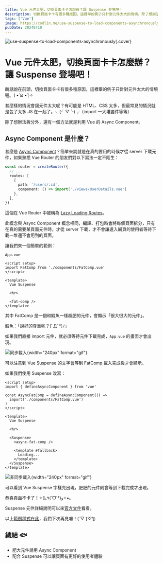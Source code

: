 ```yaml
---
title: Vue 元件太肥，切換頁面卡卡怎麼辦？讓 Suspense 登場吧！
description: 切換頁面卡卡有很多種原因，這裡舉的例子只針對元件太大的情境。除了想辦法拆分外，還有一個方法就是利用 Vue 的 Async Component。
tags: ['Vue']
image: https://codlin.me/use-suspense-to-load-components-asynchronously.webp
pubDate: 20240710
---
```


![use-suspense-to-load-components-asynchronously](/use-suspense-to-load-components-asynchronously.webp){.cover}

# Vue 元件太肥，切換頁面卡卡怎麼辦？讓 Suspense 登場吧！

醜話說在前頭，切換頁面卡卡有很多種原因，這裡舉的例子只針對元件太大的情境喔。( •̀ ω •́ )✧

甚麼樣的情況會讓元件太大呢？有可能是 HTML、CSS 太多，但最常見的情況就是包了太多 JS 在一起了。╮(╯▽╰)╭（import 一大堆套件等等）

除了想辦法拆分外，還有一個方法就是利用 Vue 的 Async Component。

## Async Component 是什麼？

甚麼是 [Async Component](https://vuejs.org/guide/components/async)？簡單來說就是在真的要用的時候才從 server 下載元件，如果熟悉 Vue Router 的朋友們對以下寫法一定不陌生：

```ts
const router = createRouter({
  // ...
  routes: [
    {
      path: '/users/:id',
      component: () => import('./views/UserDetails.vue')
    },
  ],
})
```

這個在 Vue Router 中被稱為 [Lazy Loading Routes](https://router.vuejs.org/guide/advanced/lazy-loading.html)。

此概念與 Async Component 概念相同，編譯、打包時會將每個頁面拆分，只有在真的需要某頁面元件時，才從 server 下載，才不會讓進入網頁的使用者等待下載一堆還不會用到的頁面。

讓我們來一個簡單的範例：

`App.vue`

```vue
<script setup>
import FatComp from './components/FatComp.vue'
</script>

<template>
  Vue Suspense

  <hr>

  <fat-comp />
</template>
```

其中 FatComp 是一個和鱈魚一樣超肥的元件，會顯示「很大很大的元件」。

鱈魚：「說好的尊重呢？(ﾟДﾟ*)ﾉ」

如果我們直接 import 元件，就必須等待元件下載完成，`App.vue` 的畫面才會出現。

![同步載入](/use-suspense-to-load-components-asynchronously/sync.gif){width="240px" format="gif"}

可以注意到 Vue Suspense 的文字會等到 FatComp 載入完成後才會顯示。

如果我們使用 Suspense 改寫：

```vue
<script setup>
import { defineAsyncComponent } from 'vue'

const AsyncFatComp = defineAsyncComponent(() =>
  import('./components/FatComp.vue')
)
</script>

<template>
  Vue Suspense

  <hr>

  <Suspense>
    <async-fat-comp />

    <template #fallback>
      Loading...
    </template>
  </Suspense>
</template>
```

![非同步載入](/use-suspense-to-load-components-asynchronously/async.gif){width="240px" format="gif"}

可以看到 Vue Suspense 字樣先出現，肥肥的元件則會等到下載完成才出現。

恭喜頁面不卡了！✧⁑｡٩(ˊᗜˋ*)و✧⁕｡

Suspense 元件詳細說明可以來[官方文件](https://cn.vuejs.org/guide/built-ins/suspense)看看。

以上[範例程式在此](https://stackblitz.com/edit/vue-suspense-cmte55?file=src%2FApp.vue&terminal=dev)，我們下次再見囉！(´▽`ʃ♡ƪ)

## 總結 🐟

- 肥大元件請用 Async Component
- 配合 Suspense 可以讓頁面有更好的使用者體驗
